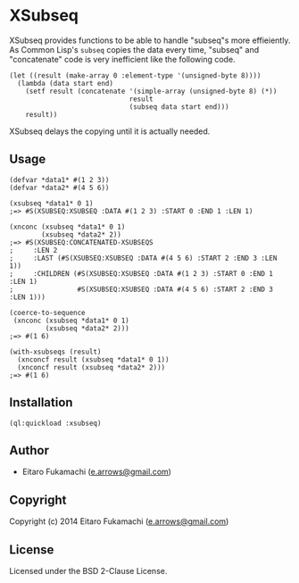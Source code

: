 # XSubseq

XSubseq provides functions to be able to handle "subseq"s more effieiently. As Common Lisp's `subseq` copies the data every time, "subseq" and "concatenate" code is very inefficient like the following code.

```common-lisp
(let ((result (make-array 0 :element-type '(unsigned-byte 8))))
  (lambda (data start end)
    (setf result (concatenate '(simple-array (unsigned-byte 8) (*))
                              result
                              (subseq data start end)))
    result))
```

XSubseq delays the copying until it is actually needed.

## Usage

```common-lisp
(defvar *data1* #(1 2 3))
(defvar *data2* #(4 5 6))

(xsubseq *data1* 0 1)
;=> #S(XSUBSEQ:XSUBSEQ :DATA #(1 2 3) :START 0 :END 1 :LEN 1)

(xnconc (xsubseq *data1* 0 1)
        (xsubseq *data2* 2))
;=> #S(XSUBSEQ:CONCATENATED-XSUBSEQS
;     :LEN 2
;     :LAST (#S(XSUBSEQ:XSUBSEQ :DATA #(4 5 6) :START 2 :END 3 :LEN 1))
;     :CHILDREN (#S(XSUBSEQ:XSUBSEQ :DATA #(1 2 3) :START 0 :END 1 :LEN 1)
;                #S(XSUBSEQ:XSUBSEQ :DATA #(4 5 6) :START 2 :END 3 :LEN 1)))

(coerce-to-sequence
 (xnconc (xsubseq *data1* 0 1)
         (xsubseq *data2* 2)))
;=> #(1 6)

(with-xsubseqs (result)
  (xnconcf result (xsubseq *data1* 0 1))
  (xnconcf result (xsubseq *data2* 2)))
;=> #(1 6)
```

## Installation

```common-lisp
(ql:quickload :xsubseq)
```

## Author

* Eitaro Fukamachi (e.arrows@gmail.com)

## Copyright

Copyright (c) 2014 Eitaro Fukamachi (e.arrows@gmail.com)

## License

Licensed under the BSD 2-Clause License.
